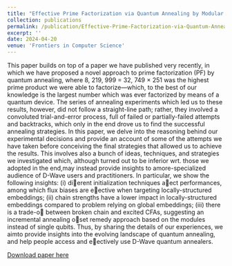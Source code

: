 ```yaml
---
title: "Effective Prime Factorization via Quantum Annealing by Modular Locally-structured Embedding"
collection: publications
permalink: /publication/Effective-Prime-Factorization-via-Quantum-Annealing-by-Modular-Locally-structured-Embedding
excerpt: ''
date: 2024-04-20
venue: 'Frontiers in Computer Science'
---
```

This paper builds on top of a paper we have published very recently, in which
we have proposed a novel approach to prime factorization (PF) by quantum
annealing, where 8, 219, 999 = 32, 749 × 251 was the highest prime product
we were able to factorize—which, to the best of our knowledge is the largest
number which was ever factorized by means of a quantum device. The series
of annealing experiments which led us to these results, however, did not follow
a straight-line path; rather, they involved a convoluted trial-and-error process,
full of failed or partially-failed attempts and backtracks, which only in the end
drove us to find the successful annealing strategies. In this paper, we delve into
the reasoning behind our experimental decisions and provide an account of
some of the attempts we have taken before conceiving the final strategies that
allowed us to achieve the results. This involves also a bunch of ideas, techniques,
and strategies we investigated which, although turned out to be inferior wrt.
those we adopted in the end,may instead provide insights to amore-specialized
audience of D-Wave users and practitioners. In particular, we show the following
insights: (i) di􀀀erent initialization techniques a􀀀ect performances, among which
flux biases are e􀀀ective when targeting locally-structured embeddings; (ii) chain
strengths have a lower impact in locally-structured embeddings compared to
problem relying on global embeddings; (iii) there is a trade-o􀀀 between broken
chain and excited CFAs, suggesting an incremental annealing o􀀀set remedy
approach based on the modules instead of single qubits. Thus, by sharing the
details of our experiences, we aimto provide insights into the evolving landscape
of quantum annealing, and help people access and e􀀀ectively use D-Wave
quantum annealers.

[Download paper here](http://academicpages.github.io/files/frontiers24.pdf)